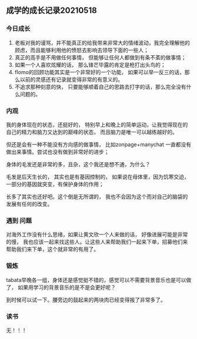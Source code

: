 ## 成学的成长记录20210518

### 今日成长

1. 老板对我的谩骂，并不能真正的给我带来非常大的情绪波动，我完全理解他的顾虑，而且能够利用他的愤怒去影响去领导下面的一些人；
2. 真正的高手是不用做任何事情， 但能够让任何人都做到有条不紊的做事情；
3. 如果一个人喜欢炫耀的话， 那么锋芒毕露的肯定是枪打出头鸟的；
4. flomo的回顾功能其实是一个非常好的一个功能， 如果可以举一反三的话，那么以前的灵感还有记录就变得非常的有意义的。
5. 不追求那种刻意的快， 只要能够顺着自己的思路去打字的话，那么完全没有什么问题的。

### 内观

我的身体现在的状态，还挺好的， 特别早上和晚上的简单运动，让我觉得现在的自己的精力和脑力又达到的巅峰的状态， 而且脑力是唯一可以越练越好的。

但还是会有一种不能没有方向感的做事情， 比如zonpage+manychat 一直都没有做出来事情。尝试也没有做到非常好的进步；

身体的毛发还是非常的多，且杂，这个我还是想不通，为什么？

毛发是后天生长的， 其实也是有基因控制的， 如果说在母体里，因为饥寒交迫，一部分的基因就突变，有保护身体的作用；

长多了其实也还好吧。这个倒是无所谓的， 我也不会因为这个而对自己的脑袋的发展有任何的改变。

### 遇到 问题

对海外工作没有什么思绪，如果让黄文欣一个人来做的话， 好像进展可能是非常的慢， 我也应该一起来找这些人。让这些人来帮助我们一起来下单，招募他们来帮助我们来下单，这个就非常的有用了。

### 锻炼

tabata早晚各一组，身体还是感觉挺不错的，感觉可以不需要背景音乐也是可以做了， 如果用学习的背景音乐的是不是会更好呢？

到时候可以试一下。腰旁边的鼓起来的两块肉已经变得报了非常多了。

### 读书

无！！！